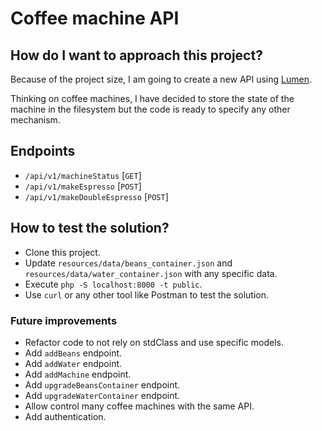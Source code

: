 # Coffee machine API

## How do I want to approach this project?

Because of the project size, I am going to create a new API using [Lumen](https://lumen.laravel.com/).

Thinking on coffee machines, I have decided to store the state of the machine in the filesystem but the code is ready to specify any other mechanism.

## Endpoints

- `/api/v1/machineStatus` [`GET`]
- `/api/v1/makeEspresso` [`POST`]
- `/api/v1/makeDoubleEspresso` [`POST`]

## How to test the solution?

- Clone this project.
- Update `resources/data/beans_container.json` and `resources/data/water_container.json` with any specific data. 
- Execute `php -S localhost:8000 -t public`.
- Use `curl` or any other tool like Postman to test the solution. 

### Future improvements

- Refactor code to not rely on stdClass and use specific models.
- Add `addBeans` endpoint.
- Add `addWater` endpoint.
- Add `addMachine` endpoint.
- Add `upgradeBeansContainer` endpoint.
- Add `upgradeWaterContainer` endpoint.
- Allow control many coffee machines with the same API.
- Add authentication.
